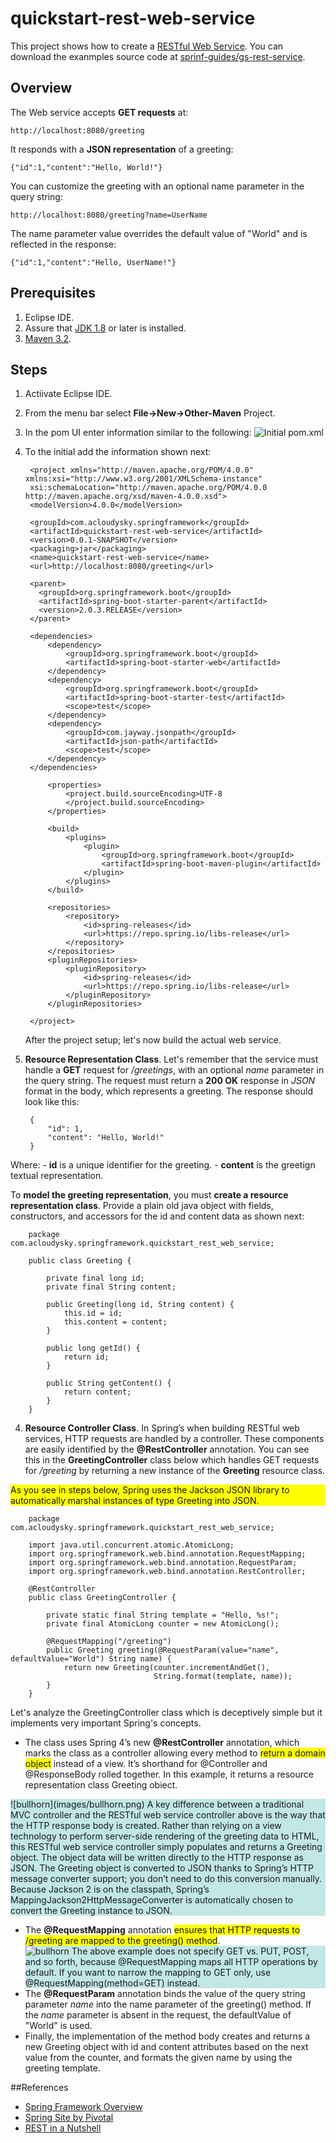 # quickstart-rest-web-service
This project shows how to create a [RESTful Web Service](https://spring.io/understanding/REST). You can download the exanmples source code at [sprinf-guides/gs-rest-service](https://github.com/spring-guides/gs-rest-service).  

## Overview
The Web service accepts **GET requests** at:

	http://localhost:8080/greeting

It responds with a **JSON representation** of a greeting:

	{"id":1,"content":"Hello, World!"}

You can customize the greeting with an optional name parameter in the query string:

	http://localhost:8080/greeting?name=UserName

The name parameter value overrides the default value of "World" and is reflected in the response:

	{"id":1,"content":"Hello, UserName!"}

## Prerequisites
1. Eclipse IDE.
2. Assure that [JDK 1.8](http://www.oracle.com/technetwork/java/javase/downloads/index.html) or later is installed.
3. [Maven 3.2](https://maven.apache.org/download.cgi).   

## Steps
1. Actiivate Eclipse IDE.
2. From the menu bar select **File->New->Other-Maven** Project.
3. In the pom UI enter information similar to the following:
![Initial pom.xml](images/rest_web_service_pom.png)
2. To the initial add the information shown next:

		<project xmlns="http://maven.apache.org/POM/4.0.0" xmlns:xsi="http://www.w3.org/2001/XMLSchema-instance"
		xsi:schemaLocation="http://maven.apache.org/POM/4.0.0 	http://maven.apache.org/xsd/maven-4.0.0.xsd">
		<modelVersion>4.0.0</modelVersion>
		
		<groupId>com.acloudysky.springframework</groupId>
		<artifactId>quickstart-rest-web-service</artifactId>
		<version>0.0.1-SNAPSHOT</version>
		<packaging>jar</packaging>
		<name>quickstart-rest-web-service</name>
		<url>http://localhost:8080/greeting</url>
		
		<parent>
		  <groupId>org.springframework.boot</groupId>
		  <artifactId>spring-boot-starter-parent</artifactId>
		  <version>2.0.3.RELEASE</version>
		</parent>

	    <dependencies>
	        <dependency>
	            <groupId>org.springframework.boot</groupId>
	            <artifactId>spring-boot-starter-web</artifactId>
	        </dependency>
	        <dependency>
	            <groupId>org.springframework.boot</groupId>
	            <artifactId>spring-boot-starter-test</artifactId>
	            <scope>test</scope>
	        </dependency>
	        <dependency>
	            <groupId>com.jayway.jsonpath</groupId>
	            <artifactId>json-path</artifactId>
	            <scope>test</scope>
	        </dependency>
	    </dependencies>
    
		  	<properties>
		    	<project.build.sourceEncoding>UTF-8
		    	</project.build.sourceEncoding>
		  	</properties>

			<build>
		        <plugins>
		            <plugin>
		                <groupId>org.springframework.boot</groupId>
		                <artifactId>spring-boot-maven-plugin</artifactId>
		            </plugin>
		        </plugins>
		    </build>
		
		    <repositories>
		        <repository>
		            <id>spring-releases</id>
		            <url>https://repo.spring.io/libs-release</url>
		        </repository>
		    </repositories>
		    <pluginRepositories>
		        <pluginRepository>
		            <id>spring-releases</id>
		            <url>https://repo.spring.io/libs-release</url>
		        </pluginRepository>
		    </pluginRepositories>
  
		</project>
	After the project setup; let's now build the actual web service.	
3. **Resource Representation Class**. Let's remember that the service must handle a **GET** request for */greetings*, with an optional *name* parameter in the query string. The request must return a **200 OK** response in *JSON* format in the body, which represents a greeting. The response should look like this:

		{
			"id": 1,
			"content": "Hello, World!" 
		}  

Where:
	- **id** is a unique identifier for the greeting.
	- **content** is the greetign textual representation.

To **model the greeting representation**, you must **create a resource representation class**. Provide a plain old java object with fields, constructors, and accessors for the id and content data as shown next:
	
		package com.acloudysky.springframework.quickstart_rest_web_service;
		
		public class Greeting {

		    private final long id;
		    private final String content;
		
		    public Greeting(long id, String content) {
		        this.id = id;
		        this.content = content;
		    }
		
		    public long getId() {
		        return id;
		    }
		
		    public String getContent() {
		        return content;
		    }
		}

	
4. **Resource Controller Class**.  In Spring’s when building RESTful web services, HTTP requests are handled by a controller. These components are easily identified by the **@RestController** annotation. You can see this in the **GreetingController** class below which handles GET requests for */greeting* by returning a new instance of the **Greeting** resource class.

<div style="background-color:yellow">As you see in steps below, Spring uses the Jackson JSON library to automatically marshal instances of type Greeting into JSON.</div>

		package com.acloudysky.springframework.quickstart_rest_web_service;

		import java.util.concurrent.atomic.AtomicLong;
		import org.springframework.web.bind.annotation.RequestMapping;
		import org.springframework.web.bind.annotation.RequestParam;
		import org.springframework.web.bind.annotation.RestController;
		
		@RestController
		public class GreetingController {

		   	private static final String template = "Hello, %s!";
		   	private final AtomicLong counter = new AtomicLong();
		
		    @RequestMapping("/greeting")
		    public Greeting greeting(@RequestParam(value="name", defaultValue="World") String name) {
		        return new Greeting(counter.incrementAndGet(),
		                            String.format(template, name));
		    }
		}
Let's analyze the GreetingController class which is deceptively simple but it implements very important Spring's concepts.

-	The class uses Spring 4’s new **@RestController** annotation, which marks the class as a controller allowing every method to <span style="background-color:yellow">return a domain object</span> instead of a view. It’s shorthand for @Controller and @ResponseBody rolled together. In this example, it returns a resource representation class Greeting obiect. 
<div style="background-color:#c2e7e7"> ![bullhorn](images/bullhorn.png) A key difference between a traditional MVC controller and the RESTful web service controller above is the way that the HTTP response body is created. Rather than relying on a view technology to perform server-side rendering of the greeting data to HTML, this RESTful web service controller simply populates and returns a Greeting object. The object data will be written directly to the HTTP response as JSON. The Greeting object is converted to JSON thanks to Spring’s HTTP message converter support; you don’t need to do this conversion manually. Because Jackson 2 is on the classpath, Spring’s MappingJackson2HttpMessageConverter is automatically chosen to convert the Greeting instance to JSON.</div>

- 	The **@RequestMapping** annotation <span style="background-color:yellow">ensures that HTTP requests to /greeting are mapped to the greeting() method</span>. <div style="background-color:#c2e7e7"> ![bullhorn](images/bullhorn.png) The above example does not specify GET vs. PUT, POST, and so forth, because @RequestMapping maps all HTTP operations by default. If you want to narrow the mapping to GET only, use @RequestMapping(method=GET) instead.</div>
-  The **@RequestParam** annotation binds the value of the query string parameter *name* into the name parameter of the greeting() method. If the *name* parameter is absent in the request, the defaultValue of "World" is used.
-  Finally, the implementation of the method body creates and returns a new Greeting object with id and content attributes based on the next value from the counter, and formats the given name by using the greeting template.


##References

- [Spring Framework Overview](https://docs.spring.io/spring/docs/current/spring-framework-reference/overview.html#overview-spring)
- [Spring Site by Pivotal](http://spring.io)
- [REST in a Nutshell](https://spring.io/understanding/REST)




